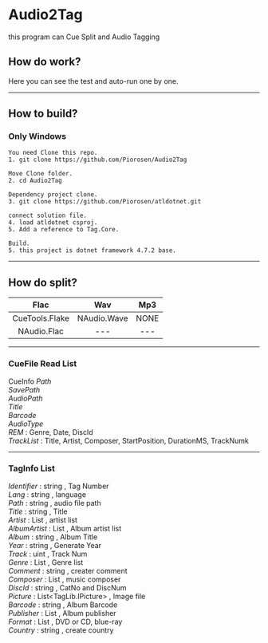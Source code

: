 # Audio2Tag
this program can Cue Split and Audio Tagging

## How do work?

Here you can see the test and auto-run one by one.
<hr/>

## How to build?
### Only Windows
```
You need Clone this repo.
1. git clone https://github.com/Piorosen/Audio2Tag

Move Clone folder.
2. cd Audio2Tag

Dependency project clone.
3. git clone https://github.com/Piorosen/atldotnet.git

connect solution file.
4. load atldotnet csproj.
5. Add a reference to Tag.Core.

Build.
5. this project is dotnet framework 4.7.2 base.
```

<hr />

## How do split?

   Flac |   Wav  |   Mp3
:------:|:------:|:-----:
CueTools.Flake | NAudio.Wave | NONE
NAudio.Flac    |  --- | ---

<hr />

### CueFile Read List

CueInfo
 *Path*  
 *SavePath*  
 *AudioPath*  
 *Title*  
 *Barcode*  
 *AudioType*  
 *REM* : Genre, Date, DiscId  
 *TrackList* : Title, Artist, Composer, StartPosition, DurationMS, TrackNumk  

<hr/>

### TagInfo List
*Identifier*   : string , Tag Number  
*Lang*         : string , language  
*Path*         : string , audio file path  
*Title*        : string , Title  
*Artist*       : List<string> , artist list  
*AlbumArtist*  : List<string> , Album artist list  
*Album*        : string , Album Title  
*Year*         : string , Generate Year  
*Track*        : uint , Track Num  
*Genre*        : List<string> , Genre list  
*Comment*      : string , creater comment  
*Composer*     : List<string> , music composer  
*DiscId*       : string , CatNo and DiscNum  
*Picture*      : List<TagLib.IPicture> , Image file  
*Barcode*      : string , Album Barcode  
*Publisher*    : List<string> , Album publisher  
*Format*       : List<string> , DVD or CD, blue-ray  
*Country*      : string , create country  
